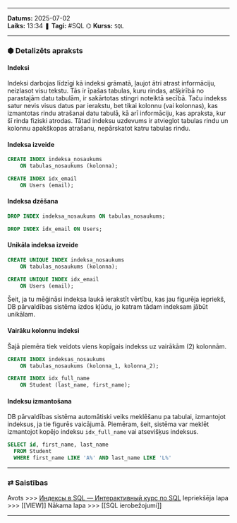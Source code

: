 ___
**Datums:** 2025-07-02   
**Laiks:** 13:34 
❚ **Tagi:** #SQL
⌬ **Kurss:**  `SQL`

---
### ⬢ Detalizēts apraksts
#### Indeksi

Indeksi darbojas līdzīgi kā indeksi grāmatā, ļaujot ātri atrast informāciju, neizlasot visu tekstu. Tās ir īpašas tabulas, kuru rindas, atšķirībā no parastajām datu tabulām, ir sakārtotas stingri noteiktā secībā. Taču indekss satur nevis visus datus par ierakstu, bet tikai kolonnu (vai kolonnas), kas izmantotas rindu atrašanai datu tabulā, kā arī informāciju, kas apraksta, kur šī rinda fiziski atrodas. Tātad indeksu uzdevums ir atvieglot tabulas rindu un kolonnu apakškopas atrašanu, nepārskatot katru tabulas rindu.

#### Indeksa izveide

```sql
CREATE INDEX indeksa_nosaukums
    ON tabulas_nosaukums (kolonna);
```

```sql
CREATE INDEX idx_email
    ON Users (email);
```

#### Indeksa dzēšana

```sql
DROP INDEX indeksa_nosaukums ON tabulas_nosaukums;
```

```sql
DROP INDEX idx_email ON Users;
```

#### Unikāla indeksa izveide

```sql
CREATE UNIQUE INDEX indeksa_nosaukums
    ON tabulas_nosaukums (kolonna);
```

```sql
CREATE UNIQUE INDEX idx_email
    ON Users (email);
```

Šeit, ja tu mēģināsi indeksa laukā ierakstīt vērtību, kas jau figurēja iepriekš, DB pārvaldības sistēma izdos kļūdu, jo katram tādam indeksam jābūt unikālam.

#### Vairāku kolonnu indeksi

Šajā piemēra tiek veidots viens kopīgais indekss uz vairākām (2) kolonnām.

```sql
CREATE INDEX indeksas_nosaukums
    ON tabulas_nosaukums (kolonna_1, kolonna_2);
```

```sql
CREATE INDEX idx_full_name
    ON Student (last_name, first_name);
```

#### Indeksu izmantošana

DB pārvaldības sistēma automātiski veiks meklēšanu pa tabulai, izmantojot indeksus, ja tie figurēs vaicājumā. Piemēram, šeit, sistēma var meklēt izmantojot kopējo indeksu `idx_full_name` vai atsevišķus indeksus.

```sql
SELECT id, first_name, last_name
  FROM Student
  WHERE first_name LIKE 'A%' AND last_name LIKE 'L%'
```

---
### ⇄ Saistības
Avots >>> [Индексы в SQL — Интерактивный курс по SQL](https://sql-academy.org/ru/guide/indexes)
Iepriekšēja lapa >>> [[VIEW]]
Nākama lapa >>> [[SQL ierobežojumi]]
___